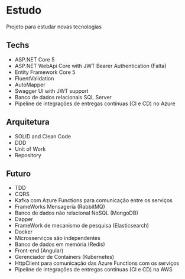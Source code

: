 # Estudo

Projeto para estudar novas tecnologias 

## Techs

- ASP.NET Core 5
- ASP.NET WebApi Core with JWT Bearer Authentication (Falta)
- Entity Framework Core 5
- FluentValidation
- AutoMapper
- Swagger UI with JWT support
- Banco de dados relacionais SQL Server 
- Pipeline de integrações de entregas contínuas (CI e CD) no Azure

## Arquitetura

- SOLID and Clean Code
- DDD
- Unit of Work
- Repository

## Futuro

- TDD
- CQRS
- Kafka com Azure Functions para comunicação entre os serviços
- FrameWorks Mensageria (RabbitMQ)
- Banco de dados não relacional NoSQL (MongoDB) 
- Dapper
- FrameWork de mecanismo de pesquisa (Elasticsearch)
- Docker
- Microsserviços são independentes
- Banco de dados em memória (Redis)
- Front-end (Angular)
- Gerenciador de Containers (Kubernetes)
- HttpClient para comunicação das Azure Functions com os serviços
- Pipeline de integrações de entregas contínuas (CI e CD) na AWS
